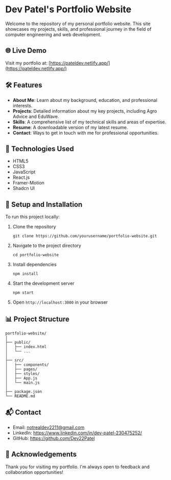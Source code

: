 # Dev Patel's Portfolio Website

Welcome to the repository of my personal portfolio website. This site showcases my projects, skills, and professional journey in the field of computer engineering and web development.

## 🌐 Live Demo

Visit my portfolio at: [https://pateldev.netlify.app/](https://pateldev.netlify.app/)

## 🛠 Features

- **About Me**: Learn about my background, education, and professional interests.
- **Projects**: Detailed information about my key projects, including Agro Advice and EduWave.
- **Skills**: A comprehensive list of my technical skills and areas of expertise.
- **Resume**: A downloadable version of my latest resume.
- **Contact**: Ways to get in touch with me for professional opportunities.

## 🚀 Technologies Used

- HTML5
- CSS3
- JavaScript
- React.js
- Framer-Motion
- Shadcn UI

## 🔧 Setup and Installation

To run this project locally:

1. Clone the repository
   ```
   git clone https://github.com/yourusername/portfolio-website.git
   ```
2. Navigate to the project directory
   ```
   cd portfolio-website
   ```
3. Install dependencies
   ```
   npm install
   ```
4. Start the development server
   ```
   npm start
   ```
5. Open `http://localhost:3000` in your browser

## 📊 Project Structure

```
portfolio-website/
│
├── public/
│   ├── index.html
│   └── ...
│
├── src/
│   ├── components/
│   ├── pages/
│   ├── styles/
│   ├── App.js
│   └── main.js
│
├── package.json
└── README.md
```

## 📬 Contact

- Email: notrealdev2211@gmail.com
- LinkedIn: https://www.linkedin.com/in/dev-patel-230475252/
- GitHub: https://github.com/Dev22Patel

## 🙏 Acknowledgements

Thank you for visiting my portfolio. I'm always open to feedback and collaboration opportunities!
